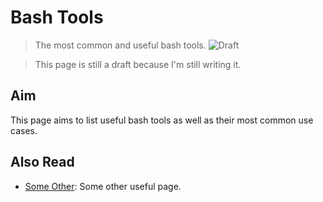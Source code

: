 # Bash Tools
> The most common and useful bash tools.
![Draft](https://img.shields.io/badge/status-draft-red)

> This page is still a draft because I'm still writing it.

## Aim
This page aims to list useful bash tools as well as their most common use cases.

## Also Read
- [Some Other](/CONTRIBUTING.md): Some other useful page. 